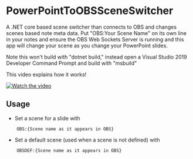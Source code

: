 # PowerPointToOBSSceneSwitcher
A .NET core based scene switcher than connects to OBS and changes scenes based note meta data. Put "OBS:Your Scene Name" on its own line in your notes and ensure the OBS Web Sockets Server is running and this app will change your scene as you change your PowerPoint slides.

Note this won't build with "dotnet build," instead open a Visual Studio 2019 Developer Command Prompt and build with "msbuild"

This video explains how it works!

[![Watch the video](https://i.imgur.com/v369AtP.png)](https://www.youtube.com/watch?v=ciNcxi2bPwM)

## Usage
* Set a scene for a slide with 
```<language>
    OBS:{Scene name as it appears in OBS}
```

* Set a default scene (used when a scene is not defined) with
```<language>
    OBSDEF:{Scene name as it appears in OBS}
```
